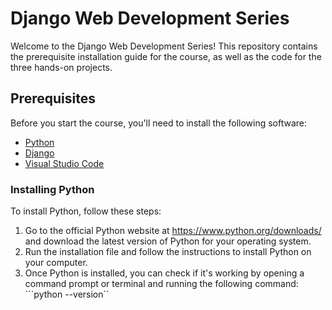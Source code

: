 # Django Web Development Series

Welcome to the Django Web Development Series! This repository contains the prerequisite installation guide for the course, as well as the code for the three hands-on projects.

## Prerequisites

Before you start the course, you'll need to install the following software:

- [Python](https://www.python.org/downloads/)
- [Django](https://www.djangoproject.com/download/)
- [Visual Studio Code](https://code.visualstudio.com/)

### Installing Python

To install Python, follow these steps:

1. Go to the official Python website at https://www.python.org/downloads/ and download the latest version of Python for your operating system.
2. Run the installation file and follow the instructions to install Python on your computer.
3. Once Python is installed, you can check if it's working by opening a command prompt or terminal and running the following command:
```python --version``
